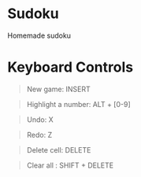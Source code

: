 # Sudoku
 Homemade sudoku 
 
# Keyboard Controls

> New game: INSERT

> Highlight a number: ALT + [0-9]

> Undo: X

> Redo: Z

> Delete cell: DELETE

> Clear all : SHIFT + DELETE
